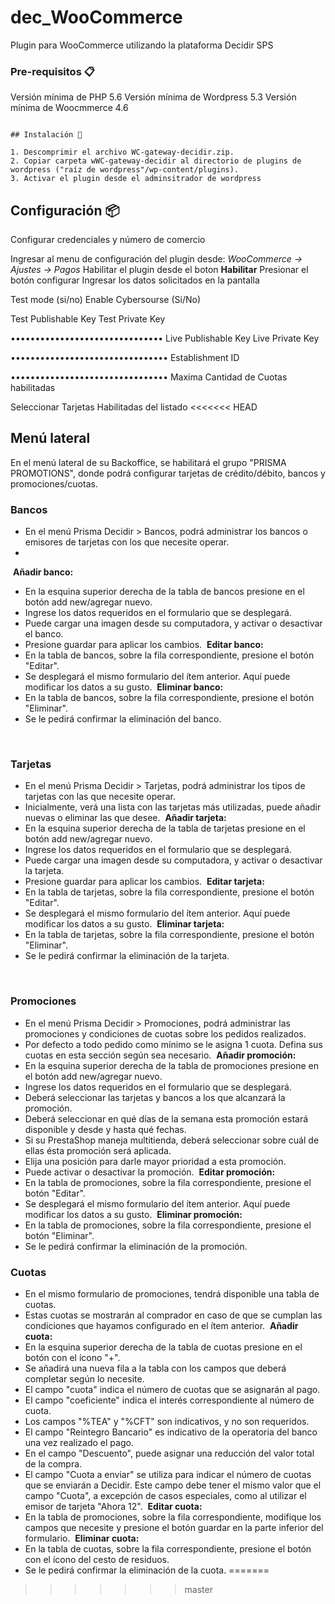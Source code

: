# dec_WooCommerce

Plugin para WooCommerce utilizando la plataforma Decidir SPS



### Pre-requisitos 📋

Versión mínima de PHP 5.6
Versión mínima de Wordpress 5.3
Versión mínima de Woocmmerce 4.6



```

## Instalación 🔧

1. Descomprimir el archivo WC-gateway-decidir.zip. 
2. Copiar carpeta wWC-gateway-decidir al directorio de plugins de wordpress ("raíz de wordpress"/wp-content/plugins). 
3. Activar el plugin desde el adminsitrador de wordpress

```

## Configuración 📦

Configurar credenciales y número de comercio 

Ingresar al menu de configuración del plugin desde: <em>WooCommerce -> Ajustes -> Pagos </em> 
Habilitar el plugin desde el boton <strong>Habilitar</strong>
Presionar el botón </strong> configurar </strong>
Ingresar los datos  solicitados en la pantalla 

Test mode (si/no)
Enable Cybersourse (Si/No)

Test Publishable Key
Test Private Key

•••••••••••••••••••••••••••••••
Live Publishable Key
Live Private Key

••••••••••••••••••••••••••••••••
Establishment ID 

••••••••••••••••••••••••••••••••
Maxima Cantidad de Cuotas habilitadas

Seleccionar Tarjetas Habilitadas  del listado
<<<<<<< HEAD

## Menú lateral
En el menú lateral de su Backoffice, se habilitará el grupo "PRISMA PROMOTIONS", donde podrá configurar tarjetas de crédito/débito, bancos y promociones/cuotas.

### Bancos
- En el menú Prisma Decidir > Bancos, podrá administrar los bancos o emisores de tarjetas con los que necesite operar.
- 
​
**Añadir banco:**
- En la esquina superior derecha de la tabla de bancos presione en el botón add new/agregar nuevo.
- Ingrese los datos requeridos en el formulario que se desplegará.
- Puede cargar una imagen desde su computadora, y activar o desactivar el banco.
- Presione guardar para aplicar los cambios.
​
**Editar banco:**
- En la tabla de bancos, sobre la fila correspondiente, presione el botón "Editar".
- Se desplegará el mismo formulario del ítem anterior. Aquí puede modificar los datos a su gusto.
​
**Eliminar banco:**
- En la tabla de bancos, sobre la fila correspondiente, presione el botón "Eliminar".
- Se le pedirá confirmar la eliminación del banco.

​
### Tarjetas
- En el menú Prisma Decidir > Tarjetas, podrá administrar los tipos de tarjetas con las que necesite operar.
- Inicialmente, verá una lista con las tarjetas más utilizadas, puede añadir nuevas o eliminar las que desee.
​
**Añadir tarjeta:**
- En la esquina superior derecha de la tabla de tarjetas presione en el botón  add new/agregar nuevo.
- Ingrese los datos requeridos en el formulario que se desplegará.
- Puede cargar una imagen desde su computadora, y activar o desactivar la tarjeta.
- Presione guardar para aplicar los cambios.
​
**Editar tarjeta:**
- En la tabla de tarjetas, sobre la fila correspondiente, presione el botón "Editar".
- Se desplegará el mismo formulario del ítem anterior. Aquí puede modificar los datos a su gusto.
​
**Eliminar tarjeta:**
- En la tabla de tarjetas, sobre la fila correspondiente, presione el botón "Eliminar".
- Se le pedirá confirmar la eliminación de la tarjeta.
​

​
### Promociones
- En el menú Prisma Decidir > Promociones, podrá administrar las promociones y condiciones de cuotas sobre los pedidos realizados.
- Por defecto a todo pedido como mínimo se le asigna 1 cuota. Defina sus cuotas en esta sección según sea necesario.
​
**Añadir promoción:**
- En la esquina superior derecha de la tabla de promociones presione en el botón  add new/agregar nuevo.
- Ingrese los datos requeridos en el formulario que se desplegará.
- Deberá seleccionar las tarjetas y bancos a los que alcanzará la promoción.
- Deberá seleccionar en qué días de la semana esta promoción estará disponible y desde y hasta qué fechas.
- Si su PrestaShop maneja multitienda, deberá seleccionar sobre cuál de ellas ésta promoción será aplicada.
- Elija una posición para darle mayor prioridad a esta promoción.
- Puede activar o desactivar la promoción.
​
**Editar promoción:**
- En la tabla de promociones, sobre la fila correspondiente, presione el botón "Editar".
- Se desplegará el mismo formulario del ítem anterior. Aquí puede modificar los datos a su gusto.
​
**Eliminar promoción:**
- En la tabla de promociones, sobre la fila correspondiente, presione el botón "Eliminar".
- Se le pedirá confirmar la eliminación de la promoción.
​
### Cuotas
- En el mismo formulario de promociones, tendrá disponible una tabla de cuotas.
- Estas cuotas se mostrarán al comprador en caso de que se cumplan las condiciones que hayamos configurado en el ítem anterior.
​
**Añadir cuota:**
- En la esquina superior derecha de la tabla de cuotas presione en el botón con el ícono "+".
- Se añadirá una nueva fila a la tabla con los campos que deberá completar según lo necesite.
- El campo "cuota" indica el número de cuotas que se asignarán al pago.
- El campo "coeficiente" indica el interés correspondiente al número de cuota.
- Los campos "%TEA" y "%CFT" son indicativos, y no son requeridos.
- El campo "Reintegro Bancario" es indicativo de la operatoria del banco una vez realizado el pago.
- En el campo "Descuento", puede asignar una reducción del valor total de la compra.
- El campo "Cuota a enviar" se utiliza para indicar el número de cuotas que se enviarán a Decidir. Este campo debe tener el mismo valor que el campo "Cuota", a excepción de casos especiales, como al utilizar el emisor de tarjeta "Ahora 12".
​
**Editar cuota:**
- En la tabla de promociones, sobre la fila correspondiente, modifique los campos que necesite y presione el botón guardar en la parte inferior del formulario.
​
**Eliminar cuota:**
- En la tabla de cuotas, sobre la fila correspondiente, presione el botón con el ícono del cesto de residuos.
- Se le pedirá confirmar la eliminación de la cuota.
=======
>>>>>>> master
